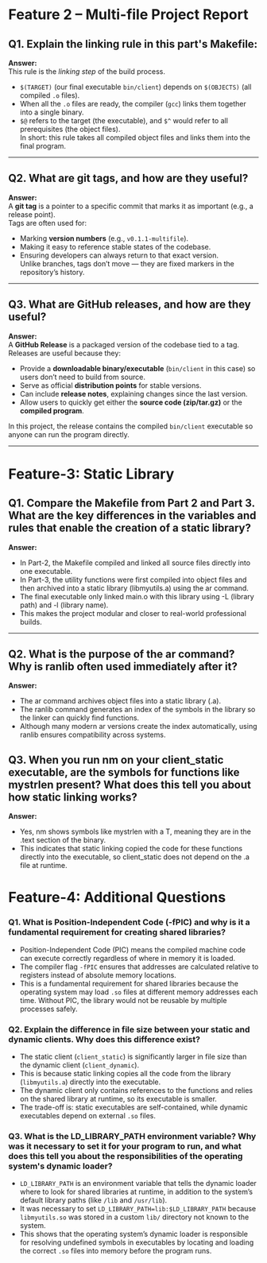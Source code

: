 # Feature 2 – Multi-file Project Report

## Q1. Explain the linking rule in this part's Makefile:


**Answer:**  
This rule is the *linking step* of the build process.  
- `$(TARGET)` (our final executable `bin/client`) depends on `$(OBJECTS)` (all compiled `.o` files).  
- When all the `.o` files are ready, the compiler (`gcc`) links them together into a single binary.  
- `$@` refers to the target (the executable), and `$^` would refer to all prerequisites (the object files).  
In short: this rule takes all compiled object files and links them into the final program.

---

## Q2. What are git tags, and how are they useful?

**Answer:**  
A **git tag** is a pointer to a specific commit that marks it as important (e.g., a release point).  
Tags are often used for:  
- Marking **version numbers** (e.g., `v0.1.1-multifile`).  
- Making it easy to reference stable states of the codebase.  
- Ensuring developers can always return to that exact version.  
Unlike branches, tags don’t move — they are fixed markers in the repository’s history.

---

## Q3. What are GitHub releases, and how are they useful?

**Answer:**  
A **GitHub Release** is a packaged version of the codebase tied to a tag.  
Releases are useful because they:  
- Provide a **downloadable binary/executable** (`bin/client` in this case) so users don’t need to build from source.  
- Serve as official **distribution points** for stable versions.  
- Can include **release notes**, explaining changes since the last version.  
- Allow users to quickly get either the **source code (zip/tar.gz)** or the **compiled program**.  

In this project, the release contains the compiled `bin/client` executable so anyone can run the program directly.

---

# Feature-3: Static Library

## Q1. Compare the Makefile from Part 2 and Part 3. What are the key differences in the variables and rules that enable the creation of a static library?

**Answer:**
- In Part-2, the Makefile compiled and linked all source files directly into one executable.
- In Part-3, the utility functions were first compiled into object files and then archived into a static library (libmyutils.a) using the ar command.
- The final executable only linked main.o with this library using -L (library path) and -l (library name).
- This makes the project modular and closer to real-world professional builds.

---

## Q2. What is the purpose of the ar command? Why is ranlib often used immediately after it?

**Answer:**
- The ar command archives object files into a static library (.a).
- The ranlib command generates an index of the symbols in the library so the linker can quickly find functions.
- Although many modern ar versions create the index automatically, using ranlib ensures compatibility across systems.

## Q3. When you run nm on your client_static executable, are the symbols for functions like mystrlen present? What does this tell you about how static linking works?

**Answer:**
- Yes, nm shows symbols like mystrlen with a T, meaning they are in the .text section of the binary.
- This indicates that static linking copied the code for these functions directly into the executable, so client_static does not depend on the .a file at runtime.

# Feature-4: Additional Questions

### Q1. What is Position-Independent Code (-fPIC) and why is it a fundamental requirement for creating shared libraries?
- Position-Independent Code (PIC) means the compiled machine code can execute correctly regardless of where in memory it is loaded.  
- The compiler flag `-fPIC` ensures that addresses are calculated relative to registers instead of absolute memory locations.  
- This is a fundamental requirement for shared libraries because the operating system may load `.so` files at different memory addresses each time. Without PIC, the library would not be reusable by multiple processes safely.

### Q2. Explain the difference in file size between your static and dynamic clients. Why does this difference exist?
- The static client (`client_static`) is significantly larger in file size than the dynamic client (`client_dynamic`).  
- This is because static linking copies all the code from the library (`libmyutils.a`) directly into the executable.  
- The dynamic client only contains references to the functions and relies on the shared library at runtime, so its executable is smaller.  
- The trade-off is: static executables are self-contained, while dynamic executables depend on external `.so` files.

### Q3. What is the LD_LIBRARY_PATH environment variable? Why was it necessary to set it for your program to run, and what does this tell you about the responsibilities of the operating system's dynamic loader?
- `LD_LIBRARY_PATH` is an environment variable that tells the dynamic loader where to look for shared libraries at runtime, in addition to the system’s default library paths (like `/lib` and `/usr/lib`).  
- It was necessary to set `LD_LIBRARY_PATH=lib:$LD_LIBRARY_PATH` because `libmyutils.so` was stored in a custom `lib/` directory not known to the system.  
- This shows that the operating system’s dynamic loader is responsible for resolving undefined symbols in executables by locating and loading the correct `.so` files into memory before the program runs.

